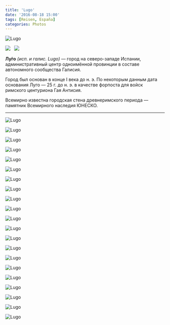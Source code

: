 ```yaml
---
title: 'Lugo'
date: '2016-08-18 15:00'
tags: [Reisen, España]
categories: Photos
---
```


<div class='preview'><img src='{{urls.media}}/LugoOK.jpg' alt='Lugo'></div>

<img src='https://upload.wikimedia.org/wikipedia/commons/thumb/0/08/Flag_of_the_City_of_Lugo%2C_Spain_%28official%29.PNG/160px-Flag_of_the_City_of_Lugo%2C_Spain_%28official%29.PNG'>   <img src='https://upload.wikimedia.org/wikipedia/commons/thumb/5/51/Escudo_de_Lugo_3.svg/90px-Escudo_de_Lugo_3.svg.png'>

**Лу́го** _(исп. и галис. Lugo)_ — город на северо-западе Испании, административный центр одноимённой провинции в составе автономного сообщества Галисия.

Город был основан в конце I века до н. э. По некоторым данным дата основания Луго — 25 г. до н. э. в качестве форпоста для войск римского центуриона Гая Антисия.

Всемирно известна городская стена древнеримского периода — памятник Всемирного наследия ЮНЕСКО.

---

<a id='2ac48c9fec3d68d1a8aeaaab1c9f6200-800'></a>![Lugo]({{urls.media}}/2ac48c9fec3d68d1a8aeaaab1c9f6200-800.jpg 'Проход в город сквозь стену.')

<a id='d7259795660f3bd90dee17f29ec226f2-800'></a>![Lugo]({{urls.media}}/d7259795660f3bd90dee17f29ec226f2-800.jpg 'Домик, церквушка.')

<a id='6e166a0b17909544d7198776df9d44b7-800'></a>![Lugo]({{urls.media}}/6e166a0b17909544d7198776df9d44b7-800.jpg 'Церковь.')

<a id='7e3dbb33836da6db8aa23ce0c67a4cd7-800'></a>![Lugo]({{urls.media}}/7e3dbb33836da6db8aa23ce0c67a4cd7-800.jpg 'Сбоку.')

<a id='fe272ac2330aa4abba73c64987487e0d-800'></a>![Lugo]({{urls.media}}/fe272ac2330aa4abba73c64987487e0d-800.jpg 'Манускрипт.')

<a id='d99ed55cc4ccad97b2d66530ea548b40-800'></a>![Lugo]({{urls.media}}/d99ed55cc4ccad97b2d66530ea548b40-800.jpg 'Уличная табличка.')

<a id='1d46191adcc9026b9a43c1eb23257607-800'></a>![Lugo]({{urls.media}}/1d46191adcc9026b9a43c1eb23257607-800.jpg 'Табличка попретенциознее.')

<a id='a7481631d306c82e484dea9e22d3b36f-800'></a>![Lugo]({{urls.media}}/a7481631d306c82e484dea9e22d3b36f-800.jpg 'Чувак в костюме.')

<a id='62d64f35226c25dacd1eb0519d486e83-800'></a>![Lugo]({{urls.media}}/62d64f35226c25dacd1eb0519d486e83-800.jpg 'Стена.')

<a id='d9c9423e11ea056fc4ed0c93cb41e8a1-800'></a>![Lugo]({{urls.media}}/d9c9423e11ea056fc4ed0c93cb41e8a1-800.jpg 'Витраж.')

<a id='11424275180230cf964692b7593a4a05-800'></a>![Lugo]({{urls.media}}/11424275180230cf964692b7593a4a05-800.jpg 'Храм с резным карнизом.')

<a id='f8e72d509a782cba56c3888a4d020402-800'></a>![Lugo]({{urls.media}}/f8e72d509a782cba56c3888a4d020402-800.jpg 'Карниз.')

<a id='7aa6f96d8ec7ea0233b5d60ccfef905c-800'></a>![Lugo]({{urls.media}}/7aa6f96d8ec7ea0233b5d60ccfef905c-800.jpg 'На указателях можно увидеть абрисы объектов, чтобы не ошибиться.')

<a id='fdbad5075ef95efb4e82825b49a59732-800'></a>![Lugo]({{urls.media}}/fdbad5075ef95efb4e82825b49a59732-800.jpg 'Стена снаружи.')

<a id='9629575ed4683a2ccd0f6eef90d7800d-800'></a>![Lugo]({{urls.media}}/9629575ed4683a2ccd0f6eef90d7800d-800.jpg 'Поближе.')

<a id='f3adc3c02eaf2bd04b5b5ee7f0f9cd7b-800'></a>![Lugo]({{urls.media}}/f3adc3c02eaf2bd04b5b5ee7f0f9cd7b-800.jpg 'На стене.')

<a id='ddf53e7437ad94e9fd314218ba5053ae-800'></a>![Lugo]({{urls.media}}/ddf53e7437ad94e9fd314218ba5053ae-800.jpg 'Вообще, стена довольно внушительная. Опоясывает весь старый город.')

<a id='ed13815b0e1cb1eb040ac5298f12dac5-800'></a>![Lugo]({{urls.media}}/ed13815b0e1cb1eb040ac5298f12dac5-800.jpg 'Вот такая.')

<a id='ea05390576b49f4bd6e89701698ca46d-800'></a>![Lugo]({{urls.media}}/ea05390576b49f4bd6e89701698ca46d-800.jpg 'Фасад.')

<a id='676d2f60ff0745a6614704b29e14b2e2-800'></a>![Lugo]({{urls.media}}/676d2f60ff0745a6614704b29e14b2e2-800.jpg 'Просто дом.')

<a id='71feecd9af1f02996be8478583d49ba9-800'></a>![Lugo]({{urls.media}}/71feecd9af1f02996be8478583d49ba9-800.jpg 'И просто храм.')

